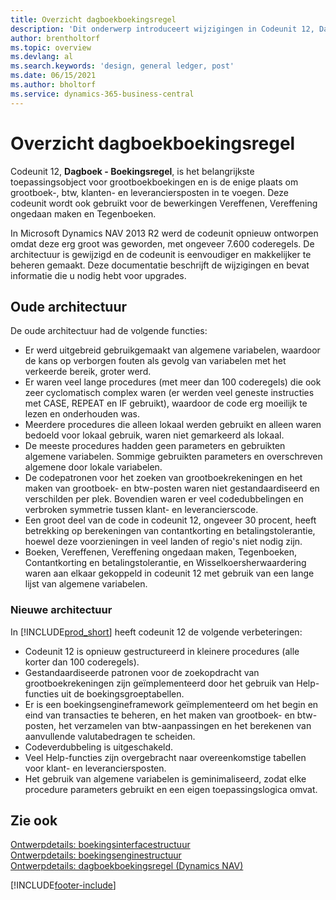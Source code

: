 ```yaml
---
title: Overzicht dagboekboekingsregel
description: 'Dit onderwerp introduceert wijzigingen in Codeunit 12, Dagboek - Boekingsregel, en is de enige plaats om grootboek-, btw- en klant- en leveranciersposten in te voeren.'
author: brentholtorf
ms.topic: overview
ms.devlang: al
ms.search.keywords: 'design, general ledger, post'
ms.date: 06/15/2021
ms.author: bholtorf
ms.service: dynamics-365-business-central
---
```

# Overzicht dagboekboekingsregel

Codeunit 12, **Dagboek - Boekingsregel**, is het belangrijkste toepassingsobject voor grootboekboekingen en is de enige plaats om grootboek-, btw, klanten- en leveranciersposten in te voegen. Deze codeunit wordt ook gebruikt voor de bewerkingen Vereffenen, Vereffening ongedaan maken en Tegenboeken.  
  
In Microsoft Dynamics NAV 2013 R2 werd de codeunit opnieuw ontworpen omdat deze erg groot was geworden, met ongeveer 7.600 coderegels. De architectuur is gewijzigd en de codeunit is eenvoudiger en makkelijker te beheren gemaakt. Deze documentatie beschrijft de wijzigingen en bevat informatie die u nodig hebt voor upgrades.  
  
## Oude architectuur  
De oude architectuur had de volgende functies:  
  
* Er werd uitgebreid gebruikgemaakt van algemene variabelen, waardoor de kans op verborgen fouten als gevolg van variabelen met het verkeerde bereik, groter werd.  
* Er waren veel lange procedures (met meer dan 100 coderegels) die ook zeer cyclomatisch complex waren (er werden veel geneste instructies met CASE, REPEAT en IF gebruikt), waardoor de code erg moeilijk te lezen en onderhouden was.  
* Meerdere procedures die alleen lokaal werden gebruikt en alleen waren bedoeld voor lokaal gebruik, waren niet gemarkeerd als lokaal.  
* De meeste procedures hadden geen parameters en gebruikten algemene variabelen. Sommige gebruikten parameters en overschreven algemene door lokale variabelen.  
* De codepatronen voor het zoeken van grootboekrekeningen en het maken van grootboek- en btw-posten waren niet gestandaardiseerd en verschilden per plek. Bovendien waren er veel codedubbelingen en verbroken symmetrie tussen klant- en leverancierscode.  
* Een groot deel van de code in codeunit 12, ongeveer 30 procent, heeft betrekking op berekeningen van contantkorting en betalingstolerantie, hoewel deze voorzieningen in veel landen of regio's niet nodig zijn.  
* Boeken, Vereffenen, Vereffening ongedaan maken, Tegenboeken, Contantkorting en betalingstolerantie, en Wisselkoersherwaardering waren aan elkaar gekoppeld in codeunit 12 met gebruik van een lange lijst van algemene variabelen.  
  
### Nieuwe architectuur  
In [!INCLUDE[prod_short](includes/prod_short.md)] heeft codeunit 12 de volgende verbeteringen:  
  
* Codeunit 12 is opnieuw gestructureerd in kleinere procedures (alle korter dan 100 coderegels).  
* Gestandaardiseerde patronen voor de zoekopdracht van grootboekrekeningen zijn geïmplementeerd door het gebruik van Help-functies uit de boekingsgroeptabellen.  
* Er is een boekingsengineframework geïmplementeerd om het begin en eind van transacties te beheren, en het maken van grootboek- en btw-posten, het verzamelen van btw-aanpassingen en het berekenen van aanvullende valutabedragen te scheiden.  
* Codeverdubbeling is uitgeschakeld.  
* Veel Help-functies zijn overgebracht naar overeenkomstige tabellen voor klant- en leveranciersposten.  
* Het gebruik van algemene variabelen is geminimaliseerd, zodat elke procedure parameters gebruikt en een eigen toepassingslogica omvat.  
  
## Zie ook

[Ontwerpdetails: boekingsinterfacestructuur](design-details-posting-interface-structure.md)  
[Ontwerpdetails: boekingsenginestructuur](design-details-posting-engine-structure.md)  
[Ontwerpdetails: dagboekboekingsregel (Dynamics NAV)](/dynamics-nav-app/design-details-general-journal-post-line)  


[!INCLUDE[footer-include](includes/footer-banner.md)]